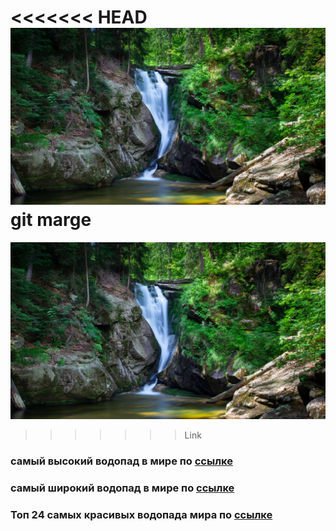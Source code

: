 <<<<<<< HEAD
![Alt text](wodospady-w-polsce-12-najpiekniejszych-polskich-wodospadow-na-zdjeciu-wodospad-szklarki-fot-getty-images-krzysztof-poleszak.jpeg)git marge 
=======
![Alt text](wodospady-w-polsce-12-najpiekniejszych-polskich-wodospadow-na-zdjeciu-wodospad-szklarki-fot-getty-images-krzysztof-poleszak.jpeg)
>>>>>>> Link
### самый высокий водопад в мире по [ссылке](https://ru.wikipedia.org/wiki/%D0%90%D0%BD%D1%85%D0%B5%D0%BB%D1%8C)
### самый широкий водопад в мире по [ссылке](https://ru.wikipedia.org/wiki/%D0%9A%D1%85%D0%BE%D0%BD_(%D0%B2%D0%BE%D0%B4%D0%BE%D0%BF%D0%B0%D0%B4%D1%8B))
### Топ 24 самых красивых водопада мира по [ссылке](https://ru.skyscanner.com/news/24-samykh-krasivykh-vodopada-mira)
